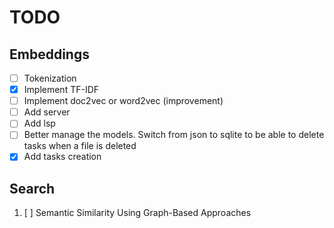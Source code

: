 # TODO
## Embeddings
- [ ] Tokenization
- [X] Implement TF-IDF
- [ ] Implement doc2vec or word2vec (improvement)
- [ ] Add server
- [ ] Add lsp
- [ ] Better manage the models. Switch from json to sqlite to be able to delete tasks when a file is deleted
- [X] Add tasks creation

## Search
1. [ ] Semantic Similarity Using Graph-Based Approaches
